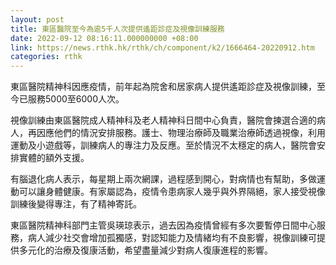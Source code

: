 ```yaml
---
layout: post
title: 東區醫院至今為逾5千人次提供遙距診症及視像訓練服務
date: 2022-09-12 08:16:11.000000000 +08:00
link: https://news.rthk.hk/rthk/ch/component/k2/1666464-20220912.htm
categories: rthk
---
```


東區醫院精神科因應疫情，前年起為院舍和居家病人提供遙距診症及視像訓練，至今已服務5000至6000人次。

視像訓練由東區醫院成人精神科及老人精神科日間中心負責，醫院會揀選合適的病人，再因應他們的情況安排服務。護士、物理治療師及職業治療師透過視像，利用運動及小遊戲等，訓練病人的專注力及反應。至於情況不太穩定的病人，醫院會安排實體的額外支援。

有腦退化病人表示，每星期上兩次網課，過程感到開心，對病情也有幫助，多做運動可以讓身體健康。有家屬認為，疫情令患病家人幾乎與外界隔絕，家人接受視像訓練後變得專注，有了精神寄託。

東區醫院精神科部門主管吳瑛琼表示，過去因為疫情曾經有多次要暫停日間中心服務，病人減少社交會增加孤獨感，對認知能力及情緒均有不良影響，視像訓練可提供多元化的治療及復康活動，希望盡量減少對病人復康進程的影響。
